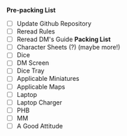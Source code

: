 **Pre-packing List**
- [ ] Update Github Repository
- [ ] Reread Rules
- [ ] Reread DM's Guide
**Packing List**
- [ ] Character Sheets (?) (maybe more!)
- [ ] Dice
- [ ] DM Screen
- [ ] Dice Tray
- [ ] Applicable Miniatures
- [ ] Applicable Maps
- [ ] Laptop 
- [ ] Laptop Charger
- [ ] PHB
- [ ] MM
- [ ] A Good Attitude